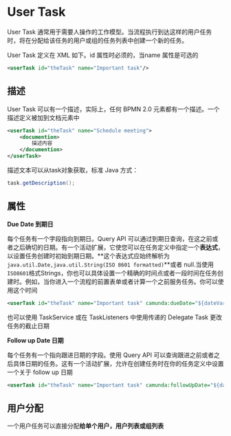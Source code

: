 # User Task

User Task 通常用于需要人操作的工作模型。当流程执行到达这样的用户任务时，将在分配给该任务的用户或组的任务列表中创建一个新的任务。

User Task 定义在 XML 如下。id 属性时必须的，当name 属性是可选的

```xml
<userTask id="theTask" name="Important task"/>
```

## 描述

User Task  可以有一个描述，实际上，任何 BPMN 2.0 元素都有一个描述。一个描述定义被加到文档元素中

```xml
<userTask id="theTask" name="Schedule meeting">
	<documention>
    	描述内容
    </documention>
</userTask>
```

描述文本可以从task对象获取，标准 Java 方式：

```java
task.getDescription();
```

## 属性

**Due Date 到期日**

每个任务有一个字段指向到期日。Query API 可以通过到期日查询，在这之前或者之后确切的日期。有一个活动扩展，它使您可以在任务定义中指定一个**表达式**，以设置任务创建时初始到期日期。**这个表达式应始终解析为 `java.util.Date,java.util.String(ISO 8601 formatted)`**或者 null.当使用`ISO8601`格式Strings，你也可以具体设置一个精确的时间点或者一段时间在任务创建时。例如，当你进入一个流程的前置表单或者计算一个之前服务任务。你可以使用这个时间

```xml
<userTask id="theTask" name="Important task" camunda:dueDate="${dateVariable}" />
```

也可以使用 TaskService 或在 TaskListeners 中使用传递的 Delegate Task 更改任务的截止日期

**Follow up Date 日期**

每个任务有一个指向跟进日期的字段。使用 Query API 可以查询跟进之前或者之后具体日期的任务。这有一个活动扩展，允许在创建任务时在你的任务定义中设置一个关于 follow up 日期

```xml
<userTask id="theTask" name="Important task" camunda:followUpDate="${dateVariable}" />
```

## 用户分配

一个用户任务可以直接分配**给单个用户，用户列表或组列表**

